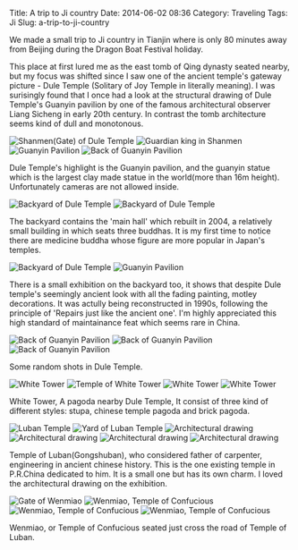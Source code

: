 Title: A trip to Ji country
Date: 2014-06-02 08:36
Category: Traveling
Tags: Ji
Slug: a-trip-to-ji-country

We made a small trip to Ji country in Tianjin where is only 80 minutes away from Beijing during the Dragon Boat Festival holiday.

This place at first lured me as the east tomb of Qing dynasty seated nearby, but my focus was shifted since I saw one of the ancient temple's gateway picture - Dule Temple (Solitary of Joy Temple in literally meaning). I was surisingly found that I once had a look at the structural drawing of Dule Temple's Guanyin pavilion by one of the famous architectural observer Liang Sicheng in early 20th century. In contrast the tomb architecture seems kind of dull and monotonous.

![Shanmen(Gate) of Dule Temple]({filename}/images/travel/a-trip-to-ji-country/R0013255.JPG)
![Guardian king in Shanmen]({filename}/images/travel/a-trip-to-ji-country/R0013256_rotated.jpg)
![Guanyin Pavilion]({filename}/images/travel/a-trip-to-ji-country/R0013261.JPG)
![Back of Guanyin Pavilion]({filename}/images/travel/a-trip-to-ji-country/R0013269.JPG)

Dule Temple's highlight is the Guanyin pavilion, and the guanyin statue which is the largest clay made statue in the world(more than 16m height). Unfortunately cameras are not allowed inside.

![Backyard of Dule Temple]({filename}/images/travel/a-trip-to-ji-country/R0013281.JPG)
![Backyard of Dule Temple]({filename}/images/travel/a-trip-to-ji-country/R0013282.JPG)

The backyard contains the 'main hall' which rebuilt in 2004, a relatively small building in which seats three buddhas. It is my first time to notice there are medicine buddha whose figure are more popular in Japan's temples.

![Backyard of Dule Temple]({filename}/images/travel/a-trip-to-ji-country/R0013285.JPG)
![Guanyin Pavilion]({filename}/images/travel/a-trip-to-ji-country/R0013289.JPG)

There is a small exhibition on the backyard too, it shows that despite Dule temple's seemingly ancient look with all the fading painting, motley decorations. It was actully being reconstructed in 1990s, following the principle of 'Repairs just like the ancient one'. I'm highly appreciated this high standard of maintainance feat which seems rare in China.

![Back of Guanyin Pavilion]({filename}/images/travel/a-trip-to-ji-country/R0013290.JPG)
![Back of Guanyin Pavilion]({filename}/images/travel/a-trip-to-ji-country/R0013288.JPG)
![Back of Guanyin Pavilion]({filename}/images/travel/a-trip-to-ji-country/R0013292.JPG)

Some random shots in Dule Temple.

![White Tower]({filename}/images/travel/a-trip-to-ji-country/R0013295.JPG)
![Temple of White Tower]({filename}/images/travel/a-trip-to-ji-country/R0013298.JPG)
![White Tower]({filename}/images/travel/a-trip-to-ji-country/R0013300_rotated.JPG)
![White Tower]({filename}/images/travel/a-trip-to-ji-country/R0013310_rotated.jpg)

White Tower, A pagoda nearby Dule Temple, It consist of three kind of different styles: stupa, chinese temple pagoda and brick pagoda. 

![Luban Temple]({filename}/images/travel/a-trip-to-ji-country/R0013323.JPG)
![Yard of Luban Temple]({filename}/images/travel/a-trip-to-ji-country/R0013324.JPG)
![Architectural drawing]({filename}/images/travel/a-trip-to-ji-country/R0013329.JPG)
![Architectural drawing]({filename}/images/travel/a-trip-to-ji-country/R0013330.JPG)
![Architectural drawing]({filename}/images/travel/a-trip-to-ji-country/R0013331.JPG)
![Architectural drawing]({filename}/images/travel/a-trip-to-ji-country/R0013332.JPG)

Temple of Luban(Gongshuban), who considered father of carpenter, engineering in ancient chinese history. This is the one existing temple in P.R.China dedicated to him. It is a small one but has its own charm. I loved the architectural drawing on the exhibition. 

![Gate of Wenmiao]({filename}/images/travel/a-trip-to-ji-country/R0013338.JPG)
![Wenmiao, Temple of Confucious]({filename}/images/travel/a-trip-to-ji-country/R0013339.JPG)
![Wenmiao, Temple of Confucious]({filename}/images/travel/a-trip-to-ji-country/R0013340.JPG)
![Wenmiao, Temple of Confucious]({filename}/images/travel/a-trip-to-ji-country/R0013341.JPG)

Wenmiao, or Temple of Confucious seated just cross the road of Temple of Luban.
